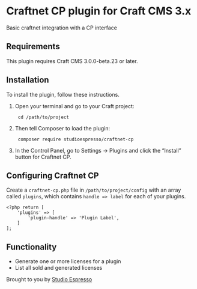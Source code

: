 # Craftnet CP plugin for Craft CMS 3.x

Basic craftnet integration with a CP interface

## Requirements

This plugin requires Craft CMS 3.0.0-beta.23 or later.

## Installation

To install the plugin, follow these instructions.

1. Open your terminal and go to your Craft project:

        cd /path/to/project

2. Then tell Composer to load the plugin:

        composer require studioespresso/craftnet-cp

3. In the Control Panel, go to Settings → Plugins and click the “Install” button for Craftnet CP.


## Configuring Craftnet CP
Create a ``craftnet-cp.php`` file in ``/path/to/project/config`` with an array called ``plugins``, which contains ``handle => label`` for each of your plugins.

    <?php return [
        'plugins' => [
            'plugin-handle' => 'Plugin Label',
        ]
    ];

## Functionality

- Generate one or more licenses for a plugin
- List all sold and generated licenses

Brought to you by [Studio Espresso](https://www.studioespresso.co)
